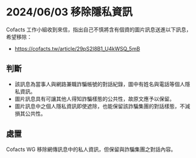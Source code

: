 # 2024/06/03 移除隱私資訊

Cofacts 工作小組收到來信，指出自己不慎將含有個資的圖片訊息送進以下訊息，希望移除：
- https://cofacts.tw/article/29pS2I8B1_U4kWSQ_5mB

## 判斷

- 該訊息為當事人與網路兼職詐騙帳號的對話紀錄，圖中有姓名與電話等個人隱私資訊。
- 圖片訊息具有可讓其他人得知詐騙樣態的公共性，故原文應予以保留。
- 圖片訊息中之個人隱私資訊即使遮除，也能保留該詐騙集團的對話樣態，不減損其公共性。

## 處置
Cofacts WG 移除網傳訊息中的私人資訊，但保留與詐騙集團之對話內容。
